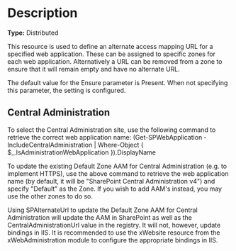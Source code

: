 # Description

**Type:** Distributed

This resource is used to define an alternate access mapping URL for a specified
web application. These can be assigned to specific zones for each web
application. Alternatively a URL can be removed from a zone to ensure that it
will remain empty and have no alternate URL.

The default value for the Ensure parameter is Present. When not specifying this
parameter, the setting is configured.

## Central Administration

To select the Central Administration site, use the following command to retrieve
the correct web application name:
(Get-SPWebApplication -IncludeCentralAdministration | Where-Object {
     $_.IsAdministrationWebApplication
 }).DisplayName

To update the existing Default Zone AAM for Central Administration (e.g. to
implement HTTPS), use the above command to retrieve the web application name
(by default, it will be "SharePoint Central Administration v4") and specify
"Default" as the Zone. If you wish to add AAM's instead, you may use the other
zones to do so.

Using SPAlternateUrl to update the Default Zone AAM for Central Administration
will update the AAM in SharePoint as well as the CentralAdministrationUrl value
in the registry. It will not, however, update bindings in IIS. It is recommended
to use the xWebsite resource from the xWebAdministration module to configure the
appropriate bindings in IIS.
